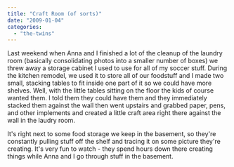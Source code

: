 ```yaml
---
title: "Craft Room (of sorts)"
date: "2009-01-04"
categories: 
  - "the-twins"
---
```


Last weekend when Anna and I finished a lot of the cleanup of the laundry room (basically consolidating photos into a smaller number of boxes) we threw away a storage cabinet I used to use for all of my soccer stuff. During the kitchen remodel, we used it to store all of our foodstuff and I made two small, stacking tables to fit inside one part of it so we could have more shelves. Well, with the little tables sitting on the floor the kids of course wanted them. I told them they could have them and they immediately stacked them against the wall then went upstairs and grabbed paper, pens, and other implements and created a little craft area right there against the wall in the laudry room.

It's right next to some food storage we keep in the basement, so they're constantly pulling stuff off the shelf and tracing it on some picture they're creating. It's very fun to watch - they spend hours down there creating things while Anna and I go through stuff in the basement.
